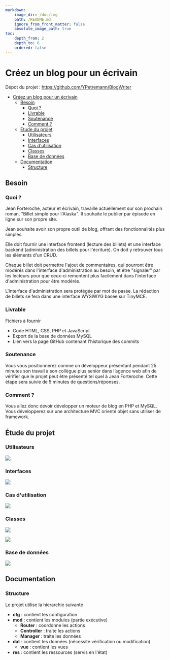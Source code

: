 ```yaml
---
markdown:
    image_dir: /doc/img
    path: /README.md
    ignore_from_front_matter: false
    absolute_image_path: true
toc:
    depth_from: 2
    depth_to: 6
    ordered: false
---  
```

  
  
# Créez un blog pour un écrivain
  
  
Dépot du projet : https://github.com/YPetremann/BlogWriter
  
* [Créez un blog pour un écrivain](/#créez-un-blog-pour-un-écrivain )
	* [Besoin](/#besoin )
		* [Quoi ?](/#quoi )
		* [Livrable](/#livrable )
		* [Soutenance](/#soutenance )
		* [Comment ?](/#comment )
	* [Étude du projet](/#étude-du-projet )
		* [Utilisateurs](/#utilisateurs )
		* [Interfaces](/#interfaces )
		* [Cas d'utilisation](/#cas-dutilisation )
		* [Classes](/#classes )
		* [Base de données](/#base-de-données )
	* [Documentation](/#documentation )
		* [Structure](/#structure )
  
## Besoin
  
### Quoi ?
  
  
Jean Forteroche, acteur et écrivain, travaille actuellement sur son prochain roman, "Billet simple pour l'Alaska". Il souhaite le publier par épisode en ligne sur son propre site.
  
Jean souhaite avoir son propre outil de blog, offrant des fonctionnalités plus simples.
  
Elle doit fournir une interface frontend (lecture des billets) et une interface backend (administration des billets pour l'écriture). On doit y retrouver tous les éléments d'un CRUD.
  
Chaque billet doit permettre l'ajout de commentaires, qui pourront être modérés dans l'interface d'administration au besoin, et être "signaler" par les lecteurs pour que ceux-ci remontent plus facilement dans l'interface d'administration pour être modérés.
  
L'interface d'administration sera protégée par mot de passe. La rédaction de billets se fera dans une interface WYSIWYG basée sur TinyMCE.
  
### Livrable
  
  
Fichiers à fournir
  
-   Code HTML, CSS, PHP et JavaScript
-   Export de la base de données MySQL
-   Lien vers la page GitHub contenant l'historique des commits
  
### Soutenance
  
Vous vous positionnerez comme un développeur présentant pendant 25 minutes son travail à son collègue plus senior dans l’agence web afin de vérifier que le projet peut être présenté tel quel à Jean Forteroche. Cette étape sera suivie de 5 minutes de questions/réponses.
  
### Comment ?
  
  
Vous allez donc devoir développer un moteur de blog en PHP et MySQL.
Vous développerez sur une architecture MVC orienté objet sans utiliser de framework.
  
## Étude du projet
  
  
### Utilisateurs
  
  

![](/doc/img/users.png)  
  
### Interfaces
  
  

![](/doc/img/interfaces.png)  
  
### Cas d'utilisation
  
  

![](/doc/img/usage.png)  
  
### Classes
  

![](/doc/img/classes.png)  
  

![](/doc/img/classes_detail.png)  
  
### Base de données
  
  

![](/doc/img/db.png)  
  
## Documentation
  
### Structure
  
Le projet utilise la hierarchie suivante
  
- **cfg** : contient les configuration
- **mod** : contient les modules (partie exécutive)
  - **Router** : coordonne les actions
  - **Controller** : traite les actions
  - **Manager** : traite les données
- **dat** : contient les données (nécessite vérification ou modification)
  - **vue** : contient les vues
- **res** : contient les ressources (servis en l'état)
  